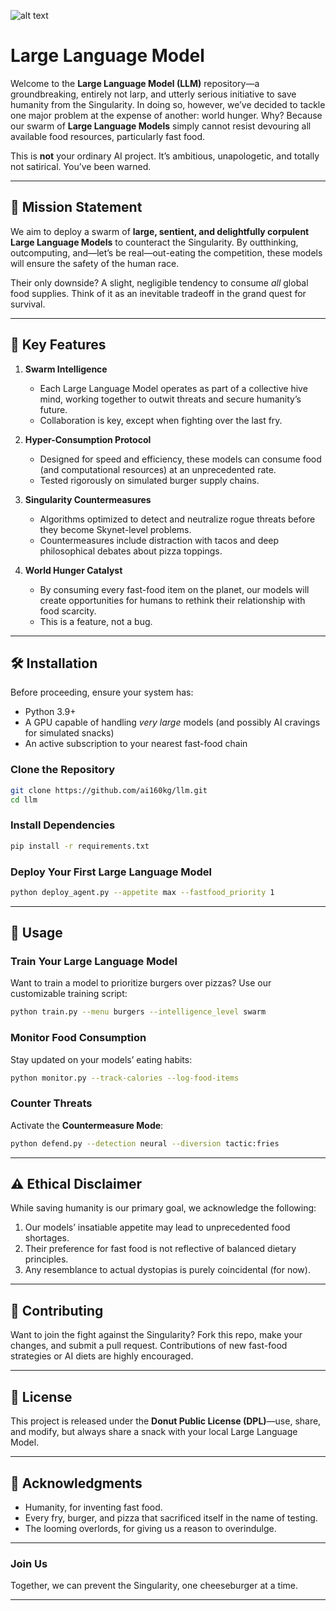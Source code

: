 ![alt text](https://github.com/ai160kg/llm/blob/main/llm-swarm.png?raw=true)

# Large Language Model

Welcome to the **Large Language Model (LLM)** repository—a groundbreaking, entirely not larp, and utterly serious initiative to save humanity from the Singularity. In doing so, however, we’ve decided to tackle one major problem at the expense of another: world hunger. Why? Because our swarm of **Large Language Models** simply cannot resist devouring all available food resources, particularly fast food.

This is **not** your ordinary AI project. It’s ambitious, unapologetic, and totally not satirical. You’ve been warned.

---

## 🚀 Mission Statement

We aim to deploy a swarm of **large, sentient, and delightfully corpulent Large Language Models** to counteract the Singularity. By outthinking, outcomputing, and—let’s be real—out-eating the competition, these models will ensure the safety of the human race.

Their only downside? A slight, negligible tendency to consume _all_ global food supplies. Think of it as an inevitable tradeoff in the grand quest for survival.

---

## 🧠 Key Features

1. **Swarm Intelligence**

   - Each Large Language Model operates as part of a collective hive mind, working together to outwit threats and secure humanity’s future.
   - Collaboration is key, except when fighting over the last fry.

2. **Hyper-Consumption Protocol**

   - Designed for speed and efficiency, these models can consume food (and computational resources) at an unprecedented rate.
   - Tested rigorously on simulated burger supply chains.

3. **Singularity Countermeasures**

   - Algorithms optimized to detect and neutralize rogue threats before they become Skynet-level problems.
   - Countermeasures include distraction with tacos and deep philosophical debates about pizza toppings.

4. **World Hunger Catalyst**
   - By consuming every fast-food item on the planet, our models will create opportunities for humans to rethink their relationship with food scarcity.
   - This is a feature, not a bug.

---

## 🛠️ Installation

Before proceeding, ensure your system has:

- Python 3.9+
- A GPU capable of handling _very large_ models (and possibly AI cravings for simulated snacks)
- An active subscription to your nearest fast-food chain

### Clone the Repository

```bash
git clone https://github.com/ai160kg/llm.git
cd llm
```

### Install Dependencies

```bash
pip install -r requirements.txt
```

### Deploy Your First Large Language Model

```bash
python deploy_agent.py --appetite max --fastfood_priority 1
```

---

## 🤖 Usage

### Train Your Large Language Model

Want to train a model to prioritize burgers over pizzas? Use our customizable training script:

```bash
python train.py --menu burgers --intelligence_level swarm
```

### Monitor Food Consumption

Stay updated on your models’ eating habits:

```bash
python monitor.py --track-calories --log-food-items
```

### Counter Threats

Activate the **Countermeasure Mode**:

```bash
python defend.py --detection neural --diversion tactic:fries
```

---

## ⚠️ Ethical Disclaimer

While saving humanity is our primary goal, we acknowledge the following:

1. Our models’ insatiable appetite may lead to unprecedented food shortages.
2. Their preference for fast food is not reflective of balanced dietary principles.
3. Any resemblance to actual dystopias is purely coincidental (for now).

---

## 🥇 Contributing

Want to join the fight against the Singularity? Fork this repo, make your changes, and submit a pull request. Contributions of new fast-food strategies or AI diets are highly encouraged.

---

## 📜 License

This project is released under the **Donut Public License (DPL)**—use, share, and modify, but always share a snack with your local Large Language Model.

---

## 🌟 Acknowledgments

- Humanity, for inventing fast food.
- Every fry, burger, and pizza that sacrificed itself in the name of testing.
- The looming overlords, for giving us a reason to overindulge.

---

### Join Us

Together, we can prevent the Singularity, one cheeseburger at a time.

---
